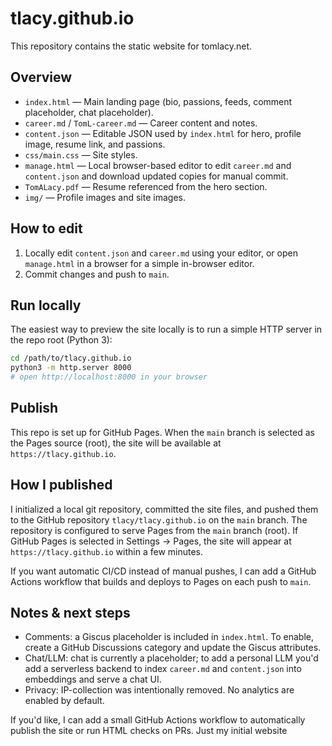 # tlacy.github.io

This repository contains the static website for tomlacy.net.

## Overview
- `index.html` — Main landing page (bio, passions, feeds, comment placeholder, chat placeholder).
- `career.md` / `TomL-career.md` — Career content and notes.
- `content.json` — Editable JSON used by `index.html` for hero, profile image, resume link, and passions.
- `css/main.css` — Site styles.
- `manage.html` — Local browser-based editor to edit `career.md` and `content.json` and download updated copies for manual commit.
- `TomALacy.pdf` — Resume referenced from the hero section.
- `img/` — Profile images and site images.

## How to edit
1. Locally edit `content.json` and `career.md` using your editor, or open `manage.html` in a browser for a simple in-browser editor.
2. Commit changes and push to `main`.

## Run locally

The easiest way to preview the site locally is to run a simple HTTP server in the repo root (Python 3):

```bash
cd /path/to/tlacy.github.io
python3 -m http.server 8000
# open http://localhost:8000 in your browser
```

## Publish

This repo is set up for GitHub Pages. When the `main` branch is selected as the Pages source (root), the site will be available at `https://tlacy.github.io`.

## How I published

I initialized a local git repository, committed the site files, and pushed them to the GitHub repository `tlacy/tlacy.github.io` on the `main` branch. The repository is configured to serve Pages from the `main` branch (root). If GitHub Pages is selected in Settings → Pages, the site will appear at `https://tlacy.github.io` within a few minutes.

If you want automatic CI/CD instead of manual pushes, I can add a GitHub Actions workflow that builds and deploys to Pages on each push to `main`.

## Notes & next steps
- Comments: a Giscus placeholder is included in `index.html`. To enable, create a GitHub Discussions category and update the Giscus attributes.
- Chat/LLM: chat is currently a placeholder; to add a personal LLM you'd add a serverless backend to index `career.md` and `content.json` into embeddings and serve a chat UI.
- Privacy: IP-collection was intentionally removed. No analytics are enabled by default.

If you'd like, I can add a small GitHub Actions workflow to automatically publish the site or run HTML checks on PRs.
Just my initial website
